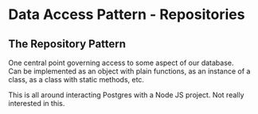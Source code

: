 # Data Access Pattern - Repositories

## The Repository Pattern

One central point governing access to some aspect of our database.  
Can be implemented as an object with plain functions, as an instance of a class,
as a class with static methods, etc.

This is all around interacting Postgres with a Node JS project. Not really interested in this.
